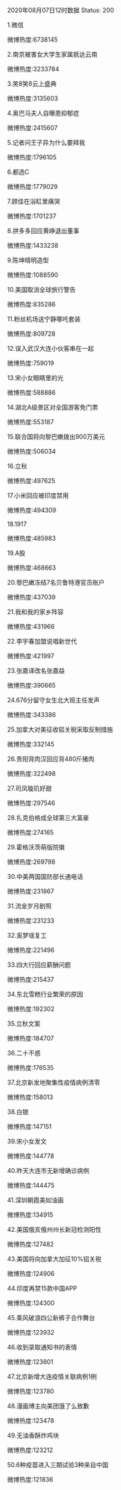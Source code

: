 2020年08月07日12时数据
Status: 200

1.微信

微博热度:6738145

2.南京被害女大学生家属抵达云南

微博热度:3233784

3.笑8笑8云上盛典

微博热度:3135603

4.奥巴马夫人自曝患抑郁症

微博热度:2415607

5.记者问王子异为什么要拜我

微博热度:1796105

6.都选C

微博热度:1779029

7.顾佳在浴缸里痛哭

微博热度:1701237

8.拼多多回应黄峥退出董事

微博热度:1433238

9.陈坤晴明造型

微博热度:1088590

10.美国取消全球旅行警告

微博热度:835286

11.粉丝机场送宁静哪吒套装

微博热度:809728

12.误入武汉大连小伙客串在一起

微博热度:759019

13.宋小女眼睛里的光

微博热度:588886

14.湖北A级景区对全国游客免门票

微博热度:553187

15.联合国将向黎巴嫩拨出900万美元

微博热度:506034

16.立秋

微博热度:497625

17.小米回应被印度禁用

微博热度:494309

18.1917

微博热度:485983

19.A股

微博热度:468663

20.黎巴嫩冻结7名贝鲁特港官员账户

微博热度:437039

21.我和我的家乡阵容

微博热度:431966

22.李宇春加盟说唱新世代

微博热度:421997

23.张嘉译改名张嘉益

微博热度:390665

24.676分留守女生北大班主任发声

微博热度:343386

25.加拿大对美征收铝关税采取反制措施

微博热度:332145

26.贵阳背肉汉回应背480斤猪肉

微博热度:322498

27.司凤璇玑好甜

微博热度:297546

28.扎克伯格成全球第三大富豪

微博热度:274165

29.霍格沃茨萌版院徽

微博热度:269798

30.中美两国国防部长通电话

微博热度:231867

31.流金岁月剧照

微博热度:231233

32.奚梦瑶复工

微博热度:221496

33.四大行回应薪酬问题

微博热度:215437

34.东北雪糕行业繁荣的原因

微博热度:192302

35.立秋文案

微博热度:184707

36.二十不惑

微博热度:176535

37.北京新发地聚集性疫情病例清零

微博热度:158013

38.白银

微博热度:147151

39.宋小女发文

微博热度:144778

40.昨天大连市无新增确诊病例

微博热度:144475

41.深圳朝霞美如油画

微博热度:134915

42.美国俄亥俄州州长新冠检测阳性

微博热度:127482

43.美国将向加拿大加征10%铝关税

微博热度:124906

44.印度再禁15款中国APP

微博热度:124300

45.乘风破浪四公新裤子合作舞台

微博热度:123932

46.收到录取通知书的表情

微博热度:123801

47.北京新增大连疫情关联病例1例

微博热度:123780

48.漫画博主向美团饿了么致歉

微博热度:123478

49.无油香酥炸鸡块

微博热度:123212

50.6种疫苗进入三期试验3种来自中国

微博热度:121836

